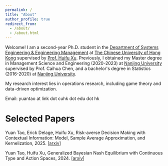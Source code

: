 ```yaml
---
permalink: /
title: "About"
author_profile: true
redirect_from: 
  - /about/
  - /about.html
---
```


Welcome! I am a second-year Ph.D. student in the [Department of Systems Engineering & Engineering Management](https://www.se.cuhk.edu.hk/) at [The Chinese University of Hong Kong](https://www.cuhk.edu.hk/) supervised by [Prof. Huifu Xu](https://www1.se.cuhk.edu.hk/~hfxu/). Previously, I obtained my Master degree in Management Science and Engineering (2020-2023) at [Nanjing University](https://sme.nju.edu.cn/englishversion/main.htm) supervised by Prof. Caihua Chen, and a bachelor's degree in Statistics (2016-2020) at [Nanjing University](https://math.nju.edu.cn/en/index.html).

My research interest lies in operations research, including game theory and data-driven optimization.

Email: yuantao at link dot cuhk dot edu dot hk

Selected Papers
======
Yuan Tao, Erick Delage, Huifu Xu, Risk-averse Decision Making with Contextual Information: Model, Sample Average Approximation, and Kernelization, 2025. [[arxiv](https://arxiv.org/abs/2502.16607)]
 

Yuan Tao, Huifu Xu, Generalized Bayesian Nash Equilibrium with Continuous Type and Action Spaces, 2024. [[arxiv](https://arxiv.org/abs/2405.19721)]

